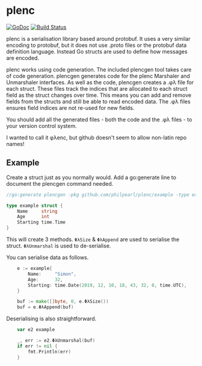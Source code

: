 
# plenc

[![GoDoc](https://godoc.org/github.com/philpearl/plenc?status.svg)](https://godoc.org/github.com/philpearl/plenc) 
[![Build Status](https://travis-ci.org/philpearl/plenc.svg)](https://travis-ci.org/philpearl/plenc)

plenc is a serialisation library based around protobuf. It uses a very similar encoding to protobuf, but it does not use .proto files or the protobuf data definition language. Instead Go structs are used to define how messages are encoded.

plenc works using code generation. The included plencgen tool takes care of code generation. plencgen generates code for the plenc Marshaler and Unmarshaler interfaces. As well as the code, plencgen creates a .φλ file for each struct. These files track the indices that are allocated to each struct field as the struct changes over time. This means you can add and remove fields from the structs and still be able to read encoded data. The .φλ files ensures field indices are not re-used for new fields.

You should add all the generated files - both the code and the .φλ files - to your version control system.

I wanted to call it φλenc, but github doesn't seem to allow non-latin repo names!

## Example
Create a struct just as you normally would. Add a go:generate line to document the plencgen command needed.

```go
//go:generate plencgen -pkg github.com/philpearl/plenc/example -type example

type example struct {
	Name     string
	Age      int
	Starting time.Time
}
```

This will create 3 methods. `ΦλSize` & `ΦλAppend` are used to serialise the struct. `ΦλUnmarshal` is used to de-serialise.

You can serialise data as follows.

```go
	e := example{
		Name:     "Simon",
		Age:      32,
		Starting: time.Date(2019, 12, 10, 18, 43, 32, 0, time.UTC),
	}

	buf := make([]byte, 0, e.ΦλSize())
	buf = e.ΦλAppend(buf)

```

Deserialising is also straightforward.

```go
	var e2 example

	_, err := e2.ΦλUnmarshal(buf)
	if err != nil {
		fmt.Println(err)
	}
```